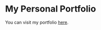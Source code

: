 # My Personal Portfolio

You can visit my portfolio [here](https://garrettmroberts.github.io/personalPortfolio/).

